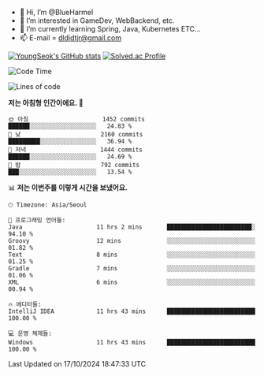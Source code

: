 - 👋 Hi, I’m @BlueHarmel
- 👀 I’m interested in GameDev, WebBackend, etc.
- 🌱 I’m currently learning Spring, Java, Kubernetes ETC...
- 📫 E-mail = dldjdtjr@gmail.com

[![YoungSeok's GitHub stats](https://github-readme-stats.vercel.app/api?username=BlueHarmel&show_icons=true&theme=transparent)](https://github.com/anuraghazra/github-readme-stats)
[![Solved.ac Profile](http://mazassumnida.wtf/api/v2/generate_badge?boj=dldjdtjr)](https://solved.ac/dldjdtjr/)

<!--START_SECTION:waka-->
![Code Time](http://img.shields.io/badge/Code%20Time-745%20hrs%2038%20mins-blue)

![Lines of code](https://img.shields.io/badge/%EC%A0%80%EB%8A%94%20%EC%97%AC%ED%83%9C%EA%B9%8C%EC%A7%80%20-46.7%20million%20%EC%A4%84%EC%9D%98%20%EC%BD%94%EB%93%9C%EB%A5%BC%20%EC%9E%91%EC%84%B1%ED%96%88%EC%96%B4%EC%9A%94.-blue)

**저는 아침형 인간이에요. 🐤** 

```text
🌞 아침                     1452 commits        ██████░░░░░░░░░░░░░░░░░░░   24.83 % 
🌆 낮　                     2160 commits        █████████░░░░░░░░░░░░░░░░   36.94 % 
🌃 저녁                     1444 commits        ██████░░░░░░░░░░░░░░░░░░░   24.69 % 
🌙 밤　                     792 commits         ███░░░░░░░░░░░░░░░░░░░░░░   13.54 % 
```


📊 **저는 이번주를 이렇게 시간을 보냈어요.** 

```text
🕑︎ Timezone: Asia/Seoul

💬 프로그래밍 언어들: 
Java                     11 hrs 2 mins       ████████████████████████░   94.10 % 
Groovy                   12 mins             ░░░░░░░░░░░░░░░░░░░░░░░░░   01.82 % 
Text                     8 mins              ░░░░░░░░░░░░░░░░░░░░░░░░░   01.25 % 
Gradle                   7 mins              ░░░░░░░░░░░░░░░░░░░░░░░░░   01.06 % 
XML                      6 mins              ░░░░░░░░░░░░░░░░░░░░░░░░░   00.94 % 

🔥 에디터들: 
IntelliJ IDEA            11 hrs 43 mins      █████████████████████████   100.00 % 

💻 운영 체제들: 
Windows                  11 hrs 43 mins      █████████████████████████   100.00 % 
```


 Last Updated on 17/10/2024 18:47:33 UTC
<!--END_SECTION:waka-->
<!---
BlueHarmel/BlueHarmel is a ✨ special ✨ repository because its `README.md` (this file) appears on your GitHub profile.
You can click the Preview link to take a look at your changes.
--->

